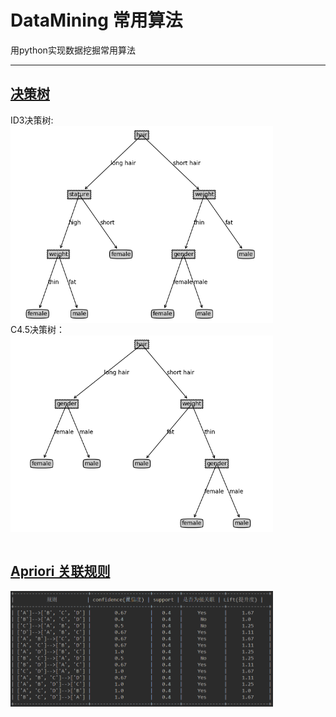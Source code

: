 # DataMining 常用算法
用python实现数据挖掘常用算法
***
## [决策树](https://github.com/MyBules/DataMining/tree/master/Decision_Tree) 
ID3决策树:<br> 
<img src="Decision_Tree/imgs/ID3.png" width="420" hegiht="300" align=center />
<br>
C4.5决策树：<br> 
<img src="Decision_Tree/imgs/C45.png" width="420" hegiht="300" align=center />
<br><br>
## [Apriori 关联规则](https://github.com/MyBules/DataMining/tree/master/Apriori)
<img src="Apriori/imgs/result.png" width="420" hegiht="300" align=center />
